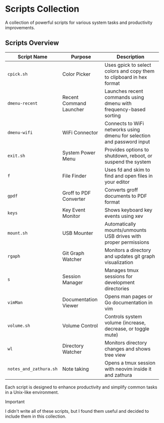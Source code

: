 # Scripts Collection

A collection of powerful scripts for various system tasks and productivity improvements.

## Scripts Overview

| Script Name | Purpose | Description |
|-------------|---------|-------------|
| `cpick.sh` | Color Picker | Uses gpick to select colors and copy them to clipboard in hex format |
| `dmenu-recent` | Recent Command Launcher | Launches recent commands using dmenu with frequency-based sorting |
| `dmenu-wifi` | WiFi Connector | Connects to WiFi networks using dmenu for selection and password input |
| `exit.sh` | System Power Menu | Provides options to shutdown, reboot, or suspend the system |
| `f` | File Finder | Uses fd and skim to find and open files in your editor |
| `gpdf` | Groff to PDF Converter | Converts groff documents to PDF format |
| `keys` | Key Event Monitor | Shows keyboard key events using xev |
| `mount.sh` | USB Mounter | Automatically mounts/unmounts USB drives with proper permissions |
| `rgaph` | Git Graph Watcher | Monitors a directory and updates git graph visualization |
| `s` | Session Manager | Manages tmux sessions for development directories |
| `vimMan` | Documentation Viewer | Opens man pages or Go documentation in vim |
| `volume.sh` | Volume Control | Controls system volume (increase, decrease, or toggle mute) |
| `wl` | Directory Watcher | Monitors directory changes and shows tree view |
| `notes_and_zathura.sh` | Note taking | Opens a tmux session with neovim inside it and zathura | 

Each script is designed to enhance productivity and simplify common tasks in a Unix-like environment.



> [!IMPORTANT]
> I didn't write all of these scripts, but I found them useful and decided to include them in this collection.
